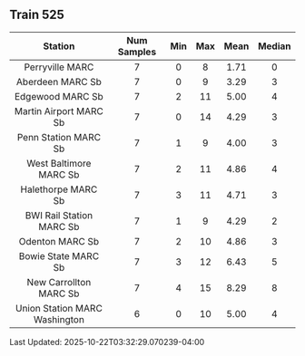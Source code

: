 ## Train 525

| Station | Num Samples | Min | Max | Mean | Median |
| :-----: | :---------: | :-: | :-: | :--: | :----: |
| Perryville MARC | 7 | 0 | 8 | 1.71 | 0 |
| Aberdeen MARC Sb | 7 | 0 | 9 | 3.29 | 3 |
| Edgewood MARC Sb | 7 | 2 | 11 | 5.00 | 4 |
| Martin Airport MARC Sb | 7 | 0 | 14 | 4.29 | 3 |
| Penn Station MARC Sb | 7 | 1 | 9 | 4.00 | 3 |
| West Baltimore MARC Sb | 7 | 2 | 11 | 4.86 | 4 |
| Halethorpe MARC Sb | 7 | 3 | 11 | 4.71 | 3 |
| BWI Rail Station MARC Sb | 7 | 1 | 9 | 4.29 | 2 |
| Odenton MARC Sb | 7 | 2 | 10 | 4.86 | 3 |
| Bowie State MARC Sb | 7 | 3 | 12 | 6.43 | 5 |
| New Carrollton MARC Sb | 7 | 4 | 15 | 8.29 | 8 |
| Union Station MARC Washington | 6 | 0 | 10 | 5.00 | 4 |


Last Updated: 2025-10-22T03:32:29.070239-04:00